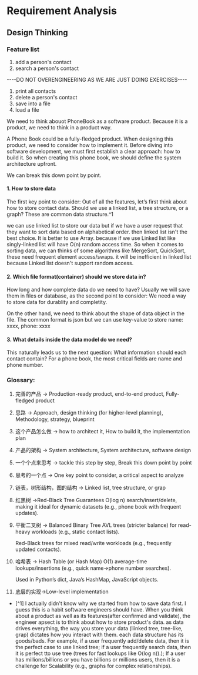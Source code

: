 # Requirement Analysis

## Design Thinking

### Feature list

1. add a person's contact
2. search a person's contact





----DO NOT OVERENGINEERING AS WE ARE JUST DOING EXERCISES----



1. print all contacts
2. delete a person's contact
3. save into a file
4. load a file


We need to think abouot PhoneBook as a software product. 
Because it is a product, we need to think in a product way.

A Phone Book could be a fully-fledged product. When designing this product, we need to consider how to implement it. Before diving into software development, we must first establish a clear approach: how to build it. So when creating this phone book, we should define the system architecture upfront.

We can break this down point by point. 

#### 1. How to store data
The first key point to consider: Out of all the features, let’s first think about how to store contact data. Should we use a linked list, a tree structure, or a graph? These are common data structure.^1

we can use linked list to store our data but if we have a user request that they want to sort data based on alphabetical order. then linked list isn't the best choice. It is better to use Array. because if we use Linked list like singly-linked list will have O(n) random access time. So when it comes to sorting data, we can thinks of some algorithms like MergeSort, QuickSort, these need frequent element access/swaps. it will be inefficient in linked list because Linked list doesn't support random access. 

#### 2. Which file format(container) should we store data in?

How long and how complete data do we need to have? Usually we will save them in files or database, as the second point to consider: We need a way to store data for durablity and completity.

On the other hand, we need to think about the shape of data object in the file. The common format is json but we can use key-value to store name: xxxx, phone: xxxx




#### 3. What details inside the data model do we need?

This naturally leads us to the next question: What information should each contact contain? For a phone book, the most critical fields are name and phone number.





### Glossary:

1. 完善的产品 -> Production-ready product, end-to-end product, Fully-fledged product
2. 思路 -> Approach, design thinking (for higher-level planning), Methodology, strategy, blueprint
3. 这个产品怎么做 -> how to architect it, How to build it, the implementation plan
4. 产品的架构 ->    System architecture, System architecture, software design
5. 一个个点来思考 -> tackle this step by step, Break this down point by point
6. 思考的一个点 -> One key point to consider, a critical aspect to analyze
7. 链表，树形结构，图的结构 -> Linked list, tree structure, or grap
8. 红黑树 ->Red-Black Tree Guarantees O(log n) search/insert/delete, making it ideal for dynamic datasets (e.g., phone book with frequent updates).
9. 平衡二叉树 -> Balanced Binary Tree     AVL trees (stricter balance) for read-heavy workloads (e.g., static contact lists).

    Red-Black trees for mixed read/write workloads (e.g., frequently updated contacts).
10. 哈希表 -> Hash Table (or Hash Map)     O(1) average-time lookups/insertions (e.g., quick name→phone number searches).

    Used in Python’s dict, Java’s HashMap, JavaScript objects.

11. 底层的实现->Low-level implementation


- [^1] I actually didn't know why we started from how to save data first. I guess this is a habit software engineers should have. When you think about a product as well as its features(after confirmed and validate), the engineer apsect is to think about how to store product's data. as data drives everything, the way you store your data (liinked tree, tree-like, grap) dictates how you interact with them. each data structure has its goods/bads. For example, if a user frequently add/delete data, then it is the perfect case to use linked tree; if a user frequently search data, then it is perfect tto use tree (trees for fast lookups like O(log n)).); If a user has millions/billions or you have billions or millions users, then it is a challenge for Scalability (e.g., graphs for complex relationships). 

